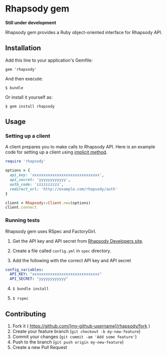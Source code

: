# Rhapsody gem

**Still under development**

Rhapsody gem provides a Ruby object-oriented interface for Rhapsody API.

## Installation

Add this line to your application's Gemfile:

    gem 'rhapsody'

And then execute:

    $ bundle

Or install it yourself as:

    $ gem install rhapsody

## Usage

### Setting up a client

A client prepares you to make calls to Rhapsody API.
Here is an example code for setting up a client using
[implicit method](https://developer.rhapsody.com/api#authentication).

``` ruby
require 'rhapsody'

options = {
  api_key: 'xxxxxxxxxxxxxxxxxxxxxxxxxxxxxx',
  api_secret: 'yyyyyyyyyyyy',
  auth_code: 'zzzzzzzzzz',
  redirect_url: 'http://example.com/rhapsody/auth'
}

client = Rhapsody::Client.new(options)
client.connect
```

### Running tests

Rhapsody gem uses RSpec and FactoryGirl.

1. Get the API key and API secret from
[Rhapsody Developers site](https://developer.rhapsody.com/).

2. Create a file called `config.yml` in `spec` directory.

3. Add the following with the correct API key and API secret

``` yml
config_variables:
  API_KEY: "xxxxxxxxxxxxxxxxxxxxxxxxxxxxxx"
  API_SECRET: "yyyyyyyyyyyy"
```

4. `$ bundle install`

5. `$ rspec`

## Contributing

1. Fork it ( https://github.com/[my-github-username]/rhapsody/fork )
2. Create your feature branch (`git checkout -b my-new-feature`)
3. Commit your changes (`git commit -am 'Add some feature'`)
4. Push to the branch (`git push origin my-new-feature`)
5. Create a new Pull Request
